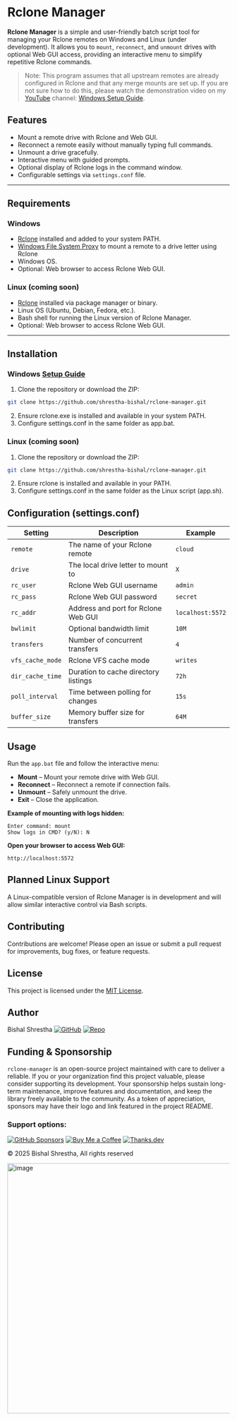 # Rclone Manager

**Rclone Manager** is a simple and user-friendly batch script tool for managing your Rclone remotes on Windows and Linux (under development). It allows you to `mount`, `reconnect`, and `unmount` drives with optional Web GUI access, providing an interactive menu to simplify repetitive Rclone commands.

> Note: This program assumes that all upstream remotes are already configured in Rclone and that any merge mounts are set up. If you are not sure how to do this, please watch the demonstration video on my [YouTube](https://youtube.com/@bishalshrestha-swe) channel: [Windows Setup Guide](https://www.youtube.com/watch?v=gBg5Tuf1fwY).

## Features
- Mount a remote drive with Rclone and Web GUI.  
- Reconnect a remote easily without manually typing full commands.  
- Unmount a drive gracefully.  
- Interactive menu with guided prompts.  
- Optional display of Rclone logs in the command window.  
- Configurable settings via `settings.conf` file.  
---

## Requirements
### Windows
- [Rclone](https://rclone.org/downloads/) installed and added to your system PATH.
- [Windows File System Proxy](https://winfsp.dev/rel/) to mount a remote to a drive letter using Rclone
- Windows OS.  
- Optional: Web browser to access Rclone Web GUI.  

### Linux (coming soon)
- [Rclone](https://rclone.org/downloads/) installed via package manager or binary.  
- Linux OS (Ubuntu, Debian, Fedora, etc.).  
- Bash shell for running the Linux version of Rclone Manager.  
- Optional: Web browser to access Rclone Web GUI.  

---

## Installation
### Windows [Setup Guide](https://www.youtube.com/watch?v=gBg5Tuf1fwY)
1. Clone the repository or download the ZIP:
```bash
git clone https://github.com/shrestha-bishal/rclone-manager.git
```
2. Ensure rclone.exe is installed and available in your system PATH.
3. Configure settings.conf in the same folder as app.bat.

### Linux (coming soon)
1. Clone the repository or download the ZIP:
```bash
git clone https://github.com/shrestha-bishal/rclone-manager.git
```
2. Ensure rclone is installed and available in your PATH.
3. Configure settings.conf in the same folder as the Linux script (app.sh).

## Configuration (settings.conf)
| Setting          | Description                          | Example          |
| ---------------- | ------------------------------------ | ---------------- |
| `remote`         | The name of your Rclone remote       | `cloud`          |
| `drive`          | The local drive letter to mount to   | `X`              |
| `rc_user`        | Rclone Web GUI username              | `admin`          |
| `rc_pass`        | Rclone Web GUI password              | `secret`         |
| `rc_addr`        | Address and port for Rclone Web GUI  | `localhost:5572` |
| `bwlimit`        | Optional bandwidth limit             | `10M`            |
| `transfers`      | Number of concurrent transfers       | `4`              |
| `vfs_cache_mode` | Rclone VFS cache mode                | `writes`         |
| `dir_cache_time` | Duration to cache directory listings | `72h`            |
| `poll_interval`  | Time between polling for changes     | `15s`            |
| `buffer_size`    | Memory buffer size for transfers     | `64M`            |

## Usage
Run the `app.bat` file and follow the interactive menu:
- **Mount** – Mount your remote drive with Web GUI.  
- **Reconnect** – Reconnect a remote if connection fails.  
- **Unmount** – Safely unmount the drive.  
- **Exit** – Close the application.  

**Example of mounting with logs hidden:**
```
Enter command: mount
Show logs in CMD? (y/N): N
```

**Open your browser to access Web GUI:**
```
http://localhost:5572
```

## Planned Linux Support
A Linux-compatible version of Rclone Manager is in development and will allow similar interactive control via Bash scripts.

## Contributing
Contributions are welcome! Please open an issue or submit a pull request for improvements, bug fixes, or feature requests.

## License
This project is licensed under the [MIT License](./LICENSE).

## Author
Bishal Shrestha 
[![GitHub](https://img.shields.io/badge/GitHub-Profile-black?logo=github)](https://github.com/shrestha-bishal)
[![Repo](https://img.shields.io/badge/Repository-GitHub-black?logo=github)](https://github.com/shrestha-bishal/rclone-manager)

## Funding & Sponsorship
`rclone-manager` is an open-source project maintained with care to deliver a reliable. If you or your organization find this project valuable, please consider supporting its development. Your sponsorship helps sustain long-term maintenance, improve features and documentation, and keep the library freely available to the community. As a token of appreciation, sponsors may have their logo and link featured in the project README.

### Support options:
[![GitHub Sponsors](https://img.shields.io/badge/GitHub%20Sponsors-Become%20a%20Sponsor-blueviolet?logo=githubsponsors&style=flat-square)](https://github.com/sponsors/shrestha-bishal)
[![Buy Me a Coffee](https://img.shields.io/badge/Buy%20Me%20a%20Coffee-Support%20Developer-yellow?logo=buymeacoffee&style=flat-square)](https://www.buymeacoffee.com/shresthabishal)
[![Thanks.dev](https://img.shields.io/badge/Thanks.dev-Appreciate%20Open%20Source-29abe0?logo=github&style=flat-square)](https://thanks.dev/gh/shrestha-bishal)

© 2025 Bishal Shrestha, All rights reserved

<img width="1061" height="567" alt="image" src="https://github.com/user-attachments/assets/cedf51a2-516c-45e6-b145-97125e1ff4a0" />
